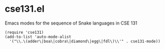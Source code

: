 # cse131.el

Emacs modes for the sequence of Snake languages in CSE 131

```elisp
(require 'cse131)
(add-to-list 'auto-mode-alist
  '("\\.\(adder\|boa\|cobra\|diamond\|egg\|fdl\)\\'" . cse131-mode))
```
